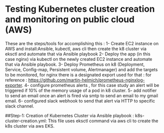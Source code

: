 # Testing Kubernetes cluster creation and monitoring on public cloud (AWS)
These are the steps/tools for accomplishing this :
  1- Create EC2 instance on AWS and install:Ansible, kubectl, aws cli then create the k8 cluster via eksctl and automate that via Ansible playbook
  2- Deploy the app (in this case nginx) via kubectl on the newly created EC2 instance and automate that via Ansible playbook.
  3- Deploy Prometheus on k8 (Deployment, Service, Config-map, Persistent volume, Alertmanager) and add the targets to be monitored, for nginx there is a designated export used for that : for reference : https://github.com/martin-helmich/prometheus-nginxlog-exporter.
  4- configure prometheus alerts , for this case study an alert will be triggered if 10% of the memory usage of a pod in k8 cluster.
  5- add notifier to send an email once an alert is fired via smtp to send an email to my gmail email.
  6- configured slack webhook to send that alert via HTTP to specific slack channel.
  


##Step-1: Creation of Kubernetes Cluster via Ansible playbook :
  k8s-cluster-creation.yml: This file uses eksctl command via aws cli to create the k8s cluster via aws EKS.
  

